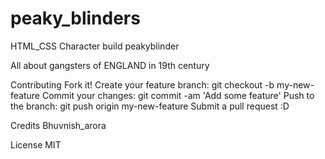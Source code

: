 # peaky_blinders

HTML_CSS Character build peakyblinder

All about gangsters of ENGLAND in 19th century

Contributing
Fork it!
Create your feature branch: git checkout -b my-new-feature
Commit your changes: git commit -am 'Add some feature'
Push to the branch: git push origin my-new-feature
Submit a pull request :D

Credits
Bhuvnish_arora

License
MIT